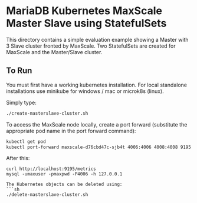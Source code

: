 # MariaDB Kubernetes MaxScale Master Slave using StatefulSets
This directory contains a simple evaluation example showing a Master with 3 Slave cluster fronted by MaxScale. Two StatefulSets are created for MaxScale and the Master/Slave cluster.

## To Run
You must first have a working kubernetes installation. For local standalone installations use minikube for windows / mac or microk8s (linux).

Simply type:
```sh
./create-masterslave-cluster.sh
```

To access the MaxScale node locally, create a port forward (substitute the appropriate pod name in the port forward command):
```sh
kubectl get pod
kubectl port-forward maxscale-d76cbd47c-sjb4t 4006:4006 4008:4008 9195:9195
```
After this:
```
curl http://localhost:9195/metrics
mysql -umaxuser -pmaxpwd -P4006 -h 127.0.0.1

The Kubernetes objects can be deleted using:
```sh
./delete-masterslave-cluster.sh
```

